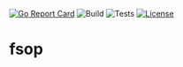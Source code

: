 [![Go Report Card](https://goreportcard.com/badge/zpxio/fsop)](https://goreportcard.com/report/zpxio/fsop) ![Build](https://github.com/zpxio/fsop/actions/workflows/makefile.yml/badge.svg) ![Tests](https://github.com/zpxio/fsop/actions/workflows/tests.yml/badge.svg) [![License](https://img.shields.io/badge/License-Apache%202.0-blue.svg)](https://github.com/zpxio/file-selector/blob/master/LICENSE)

# fsop